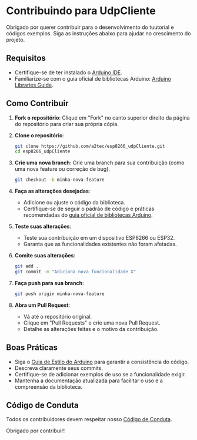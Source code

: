 
# Contribuindo para UdpCliente

Obrigado por querer contribuir para o desenvolvimento do tuutorial e códigos exemplos.
Siga as instruções abaixo para ajudar no crescimento do projeto.

## Requisitos

- Certifique-se de ter instalado o [Arduino IDE](https://www.arduino.cc/en/software).
- Familiarize-se com o guia oficial de bibliotecas Arduino: [Arduino Libraries Guide](https://www.arduino.cc/reference/en/libraries/).

## Como Contribuir

1. **Fork o repositório**: Clique em "Fork" no canto superior direito da página do repositório para criar sua própria cópia.

2. **Clone o repositório**:
   ```bash
   git clone https://github.com/a2tec/esp8266_udpCliente.git
   cd esp8266_udpCliente
   ```

3. **Crie uma nova branch**: 
   Crie uma branch para sua contribuição (como uma nova feature ou correção de bug).
   ```bash
   git checkout -b minha-nova-feature
   ```

4. **Faça as alterações desejadas**:
   - Adicione ou ajuste o código da biblioteca.
   - Certifique-se de seguir o padrão de código e práticas recomendadas do [guia oficial de bibliotecas Arduino](https://www.arduino.cc/reference/en/libraries/).

5. **Teste suas alterações**:
   - Teste sua contribuição em um dispositivo ESP8266 ou ESP32.
   - Garanta que as funcionalidades existentes não foram afetadas.

6. **Comite suas alterações**:
   ```bash
   git add .
   git commit -m "Adiciona nova funcionalidade X"
   ```

7. **Faça push para sua branch**:
   ```bash
   git push origin minha-nova-feature
   ```

8. **Abra um Pull Request**:
   - Vá até o repositório original.
   - Clique em "Pull Requests" e crie uma nova Pull Request.
   - Detalhe as alterações feitas e o motivo da contribuição.

## Boas Práticas

- Siga o [Guia de Estilo do Arduino](https://www.arduino.cc/reference/en/libraries/) para garantir a consistência do código.
- Descreva claramente seus commits.
- Certifique-se de adicionar exemplos de uso se a funcionalidade exigir.
- Mantenha a documentação atualizada para facilitar o uso e a compreensão da biblioteca.

## Código de Conduta

Todos os contribuidores devem respeitar nosso [Código de Conduta](./CODE_OF_CONDUCT.md).

Obrigado por contribuir!
